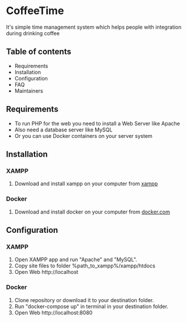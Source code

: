 # CoffeeTime

It's simple time management system which helps people with integration during drinking coffee

## Table of contents

- Requirements
- Installation
- Configuration
- FAQ
- Maintainers

## Requirements

- To run PHP for the web you need to install a Web Server like Apache
- Also need a database server like MySQL
- Or you can use Docker containers on your server system

## Installation

### XAMPP

1. Download and install xampp on your computer from [xampp](https://www.apachefriends.org/download.html)
   
### Docker

1. Download and install docker on your computer from [docker.com](https://www.docker.com/get-started/)


## Configuration

### XAMPP

1. Open XAMPP app and run "Apache" and "MySQL".
2. Copy site files to folder %path_to_xampp%/xampp/htdocs
3. Open Web http://localhost

### Docker

1. Clone repository or download it to your destination folder.
2. Run "docker-compose up" in terminal in your destination folder.
3. Open Web http://localhost:8080
